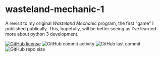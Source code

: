 # wasteland-mechanic-1
A revisit to my original *Wasteland Mechanic* program, the first "game" I published publically. This, hopefully, will be better seeing as I've learned more about python 3 development.

[![GitHub license](https://img.shields.io/github/license/HooBearB/wasteland-mechanic-1?style=plastic)](https://github.com/HooBearB/wasteland-mechanic-1/blob/master/LICENSE)
![GitHub commit activity](https://img.shields.io/github/commit-activity/m/HooBearB/wasteland-mechanic-1?style=plastic)
![GitHub last commit](https://img.shields.io/github/last-commit/HooBearB/wasteland-mechanic-1?style=plastic)
![GitHub repo size](https://img.shields.io/github/repo-size/HooBearB/wasteland-mechanic-1?style=plastic)
